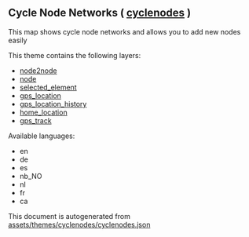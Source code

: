 [//]: # (WARNING: this file is automatically generated. Please find the sources at the bottom and edit those sources)

 Cycle Node Networks ( [cyclenodes](https://mapcomplete.osm.be/cyclenodes) ) 
-----------------------------------------------------------------------------



This map shows cycle node networks and allows you to add new nodes easily

This theme contains the following layers:



  - [node2node](../Layers/node2node.md)
  - [node](../Layers/node.md)
  - [selected_element](../Layers/selected_element.md)
  - [gps_location](../Layers/gps_location.md)
  - [gps_location_history](../Layers/gps_location_history.md)
  - [home_location](../Layers/home_location.md)
  - [gps_track](../Layers/gps_track.md)


Available languages:



  - en
  - de
  - es
  - nb_NO
  - nl
  - fr
  - ca
 

This document is autogenerated from [assets/themes/cyclenodes/cyclenodes.json](https://github.com/pietervdvn/MapComplete/blob/develop/assets/themes/cyclenodes/cyclenodes.json)
